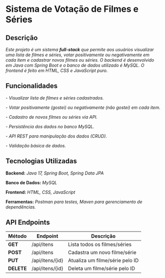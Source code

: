 # **Sistema de Votação de Filmes e Séries**

## **Descrição**

_Este projeto é um sistema **full-stack** que permite aos usuários visualizar uma lista de filmes e séries, votar positivamente ou negativamente em cada item e cadastrar novos filmes ou séries. O backend é desenvolvido em Java com Spring Boot e o banco de dados utilizado é MySQL. O frontend é feito em HTML, CSS e JavaScript puro._

## **Funcionalidades**

_- Visualizar lista de filmes e séries cadastrados._

_- Votar positivamente (gostei) ou negativamente (não gostei) em cada item._

_- Cadastro de novos filmes ou séries via API._

_- Persistência dos dados no banco MySQL._

_- API REST para manipulação dos dados (CRUD)._

_- Validação básica de dados._

## **Tecnologias Utilizadas**

**Backend:** _Java 17, Spring Boot, Spring Data JPA_

**Banco de Dados:** _MySQL_

**Frontend:** _HTML, CSS, JavaScript_

**Ferramentas:** _Postman para testes, Maven para gerenciamento de dependências._

## **API Endpoints**

| **Método** | **Endpoint**    | **Descrição**                   |
| ---------- | --------------- | ------------------------------- |
| **GET**    | /api/itens      | Lista todos os filmes/séries    |
| **POST**   | /api/itens      | Cadastra um novo filme/série    |
| **PUT**    | /api/itens/{id} | Atualiza um filme/série pelo ID |
| **DELETE** | /api/itens/{id} | Deleta um filme/série pelo ID   |

